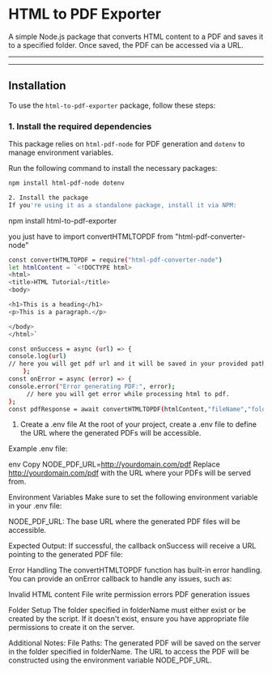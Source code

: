 # HTML to PDF Exporter

A simple Node.js package that converts HTML content to a PDF and saves it to a specified folder. Once saved, the PDF can be accessed via a URL.

---


---

## Installation

To use the `html-to-pdf-exporter` package, follow these steps:

### 1. Install the required dependencies

This package relies on `html-pdf-node` for PDF generation and `dotenv` to manage environment variables.

Run the following command to install the necessary packages:

```bash
npm install html-pdf-node dotenv

2. Install the package
If you're using it as a standalone package, install it via NPM:
```
npm install html-to-pdf-exporter

you just have to import convertHTMLTOPDF from "html-pdf-converter-node"
```bash
const convertHTMLTOPDF = require("html-pdf-converter-node")
let htmlContent = `<!DOCTYPE html>
<html>
<title>HTML Tutorial</title>
<body>

<h1>This is a heading</h1>
<p>This is a paragraph.</p>

</body>
</html>`

```
```bash
const onSuccess = async (url) => {
console.log(url)
// here you will get pdf url and it will be saved in your provided path.
    };
const onError = async (error) => {
console.error("Error generating PDF:", error);
     // here you will get error while processing html to pdf.
};
const pdfResponse = await convertHTMLTOPDF(htmlContent,"fileName","folder",onSuccess,onError)
```

1. Create a .env file
At the root of your project, create a .env file to define the URL where the generated PDFs will be accessible.

Example .env file:

env
Copy
NODE_PDF_URL=http://yourdomain.com/pdf
Replace http://yourdomain.com/pdf with the URL where your PDFs will be served from.



Environment Variables
Make sure to set the following environment variable in your .env file:

NODE_PDF_URL: The base URL where the generated PDF files will be accessible.

Expected Output:
If successful, the callback onSuccess will receive a URL pointing to the generated PDF file:

Error Handling
The convertHTMLTOPDF function has built-in error handling. You can provide an onError callback to handle any issues, such as:

Invalid HTML content
File write permission errors
PDF generation issues


Folder Setup
The folder specified in folderName must either exist or be created by the script. If it doesn't exist, ensure you have appropriate file permissions to create it on the server.

Additional Notes:
File Paths: The generated PDF will be saved on the server in the folder specified in folderName. The URL to access the PDF will be constructed using the environment variable NODE_PDF_URL.
